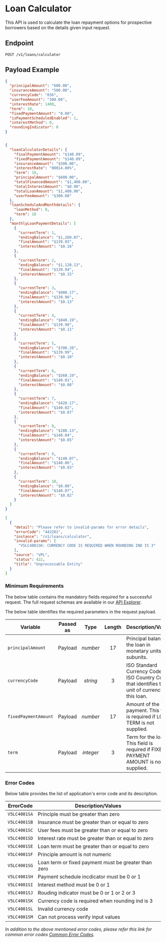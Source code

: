 # Loan Calculator

This API is used to calculate the loan repayment options for prospective borrowers based on the details given input request.

## Endpoint

`POST /v1/loans/calculator`

## Payload Example

<!--
type: tab
titles: Request, Response, Error
-->

```json
{
  "principalAmount": "600.00",
  "insuranceAmount": "500.00",
  "currencyCode": "036",
  "userFeeAmount": "300.00",
  "interestRate": 1400,
  "term": 10,
  "fixedPaymentAmount": "0.00",
  "isPaymentScheduledEnabled": 1,
  "interestMethod": 0,
  "roundingIndicator": 0
}
```

<!--
type: tab
-->

```json

{
  "loanCalculatorDetails": {
    "finalPaymentAmount": "$140.09",
    "fixedPaymentAmount": "$140.09",
    "insuranceAmount": "$500.00",
    "interestRate": "00014.00%",
    "term": 10,
    "principalAmount": "$600.00",
    "totalFinancedAmount": "$1,400.00",
    "totalInterestAmount": "$0.90",
    "totalLoanAmount": "$1,400.90",
    "userFeeAmount": "$300.00"
  },
  "loanScheduleAndMonthdetails": {
    "loanMethod": 0,
    "term": 10
  },
  "monthlyLoanPaymentDetails": [
    {
      "currentTerm": 1,
      "endingBalance": "$1,260.07",
      "finalAmount": "$139.93",
      "interestAmount": "$0.16"
    },
    {
      "currentTerm": 2,
      "endingBalance": "$1,120.13",
      "finalAmount": "$139.94",
      "interestAmount": "$0.15"
    },
    {
      "currentTerm": 3,
      "endingBalance": "$980.17",
      "finalAmount": "$139.96",
      "interestAmount": "$0.13"
    },
    {
      "currentTerm": 4,
      "endingBalance": "$840.19",
      "finalAmount": "$139.98",
      "interestAmount": "$0.11"
    },
    {
      "currentTerm": 5,
      "endingBalance": "$700.20",
      "finalAmount": "$139.99",
      "interestAmount": "$0.10"
    },
    {
      "currentTerm": 6,
      "endingBalance": "$560.19",
      "finalAmount": "$140.01",
      "interestAmount": "$0.08"
    },
    {
      "currentTerm": 7,
      "endingBalance": "$420.17",
      "finalAmount": "$140.02",
      "interestAmount": "$0.07"
    },
    {
      "currentTerm": 8,
      "endingBalance": "$280.13",
      "finalAmount": "$140.04",
      "interestAmount": "$0.05"
    },
    {
      "currentTerm": 9,
      "endingBalance": "$140.07",
      "finalAmount": "$140.06",
      "interestAmount": "$0.03"
    },
    {
      "currentTerm": 10,
      "endingBalance": "$0.00",
      "finalAmount": "$140.07",
      "interestAmount": "$0.02"
    }
  ]
}

```

<!--
type: tab
-->

```json
[
  {
    "detail": "Please refer to invalid-params for error details",
    "errorCode": "442201",
    "instance": "/v1/loans/calculator",
    "invalid-params": [
      "V5LC4001SK: CURRENCY CODE IS REQUIRED WHEN ROUNDING IND IS 3"
    ],
    "source": "VPL",
    "status": 422,
    "title": "Unprocessable Entity"
  }
]

```

<!-- type: tab-end -->

### Minimum Requirements

The below table contains the mandatory fields required for a successful request. The full request schemas are available in our [API Explorer](../api/?type=post&path=/v1/loans/calculator).

The below table identifies the required parameters in the request payload.

| Variable | Passed as | Type | Length | Description/Values |
| -------- | :-------: | :--: | :------------: | ------------------ |
| `principalAmount` | Payload  | *number* | 17 | Principal balance of the loan in monetary units and subunits.|
| `currencyCode` | Payload  | *string* | 3 | ISO Standard Currency Code or ISO Country Code that identifies the unit of currency for this loan.|
| `fixedPaymentAmount` | Payload  | *number* | 17 | Amount of the fixed payment. This field is required if LOAN TERM is not supplied.|
| `term` | Payload  | *integer*| 3 | Term for the loan. This field is required if FIXED PAYMENT AMOUNT is not supplied.|

### Error Codes

Below table provides the list of application's error code and its description.

| ErrorCode |  Description/Values |
| --------  | ------------------ |
| `V5LC4001SA` | Principle must be greater than zero |  
| `V5LC4001SB` | Insurance must be greater than or equal to zero |  
| `V5LC4001SC` | User fees must be greater than or equal to zero |  
| `V5LC4001SD` | Interest rate must be greater than or equal to zero |  
| `V5LC4001SE` | Loan term must be greater than or equal to zero |  
| `V5LC4001SF` | Principle amount is not numeric |  
| `V5LC4001SG` | Loan term or fixed payment must be greater than zero |  
| `V5LC4001SH` | Payment schedule incdicator must be 0 or 1 |  
| `V5LC4001SI` | Interest method must be 0 or 1 |  
| `V5LC4001SJ` | Rouding indicator must be 0 or 1 or 2 or 3 |  
| `V5LC4001SK` | Currency code is required when rounding ind is 3 |  
| `V5LC4001SL` | Invalid currency code |  
| `V5LC4001SM` | Can not process verify input values |  

*In addition to the above mentioned error codes, please refer this link for common error codes [Common Error Codes](?path=docs/Common_Error_Code.md).*
